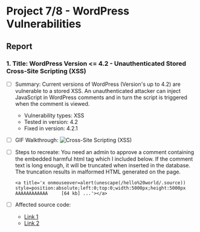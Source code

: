 # Project 7/8 - WordPress Vulnerabilities

## Report

### 1. Title: WordPress Version <= 4.2 - Unauthenticated Stored Cross-Site Scripting (XSS)
  - [ ] Summary: Current versions of WordPress (Version's up to 4.2) are vulnerable to a stored XSS. An unauthenticated attacker can inject JavaScript in WordPress comments and in turn the script is triggered when the comment is viewed.
   
    - Vulnerability types: XSS
    - Tested in version: 4.2
    - Fixed in version: 4.2.1
    
  - [ ] GIF Walkthrough: <img src="cross_site_scripting.gif" alt="Cross-Site Scripting (XSS)">
  - [ ] Steps to recreate: You need an admin to approve a comment containing the embedded harmful html tag which I included below. If the comment text is long enough, it will be truncated when inserted in the database. The truncation results in malformed HTML generated on the page.

    `<a title='x onmouseover=alert(unescape(/hello%20world/.source)) style=position:absolute;left:0;top:0;width:5000px;height:5000px AAAAAAAAAAAA     [64 kb] ...'></a>`

  - [ ] Affected source code: 
    - [Link 1](https://core.trac.wordpress.org/browser/tags/4.2.2/src/wp-admin/post.php)
    - [Link 2](http://klikki.fi/adv/wordpress2.html)
